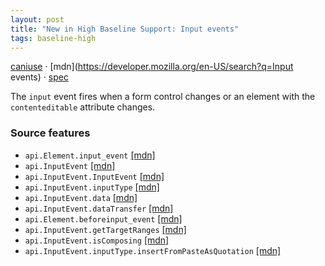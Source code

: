 ```yaml
---
layout: post
title: "New in High Baseline Support: Input events"
tags: baseline-high
---
```


[caniuse](https://caniuse.com/?search=input-event) · [mdn](https://developer.mozilla.org/en-US/search?q=Input events) · [spec](https://w3c.github.io/uievents/#event-type-input)

The `input` event fires when a form control changes or an element with the `contenteditable` attribute changes.

### Source features

- ``api.Element.input_event`` [[mdn]](https://developer.mozilla.org/en-US/search?q=api.Element.input_event)
- ``api.InputEvent`` [[mdn]](https://developer.mozilla.org/en-US/search?q=api.InputEvent)
- ``api.InputEvent.InputEvent`` [[mdn]](https://developer.mozilla.org/en-US/search?q=api.InputEvent.InputEvent)
- ``api.InputEvent.inputType`` [[mdn]](https://developer.mozilla.org/en-US/search?q=api.InputEvent.inputType)
- ``api.InputEvent.data`` [[mdn]](https://developer.mozilla.org/en-US/search?q=api.InputEvent.data)
- ``api.InputEvent.dataTransfer`` [[mdn]](https://developer.mozilla.org/en-US/search?q=api.InputEvent.dataTransfer)
- ``api.Element.beforeinput_event`` [[mdn]](https://developer.mozilla.org/en-US/search?q=api.Element.beforeinput_event)
- ``api.InputEvent.getTargetRanges`` [[mdn]](https://developer.mozilla.org/en-US/search?q=api.InputEvent.getTargetRanges)
- ``api.InputEvent.isComposing`` [[mdn]](https://developer.mozilla.org/en-US/search?q=api.InputEvent.isComposing)
- ``api.InputEvent.inputType.insertFromPasteAsQuotation`` [[mdn]](https://developer.mozilla.org/en-US/search?q=api.InputEvent.inputType.insertFromPasteAsQuotation)
